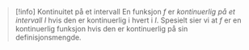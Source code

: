 > [!info] Kontinuitet på et intervall
> En funksjon $f$ er *kontinuerlig på et intervall* $I$ hvis den er kontinuerlig i hvert i $I$. Spesielt sier vi at $f$ er en kontinuerlig funksjon hvis den er kontinuerlig på sin definisjonsmengde.  